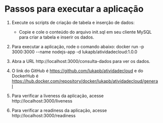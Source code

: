 # Passos para executar a aplicação


1) Execute os scripts de criação de tabela e inserção de dados:
   - Copie e cole o conteúdo do arquivo init.sql em seu cliente MySQL para criar a tabela e inserir os dados.

2) Para executar a aplicação, rode o comando abaixo:
docker run -p 3000:3000 --name nodejs-app -d lukapb/atividadecloud:1.0.0

1) Abra a URL http://localhost:3000/consulta-dados para ver os dados.

2) O link do GitHub é https://github.com/lukapb/atividadecloud e do DockerHub é https://hub.docker.com/repository/docker/lukapb/atividadecloud/general

3) Para verificar a liveness da aplicação, acesse http://localhost:3000/liveness
4) Para verificar a readiness da aplicação, acesse http://localhost:3000/readiness
